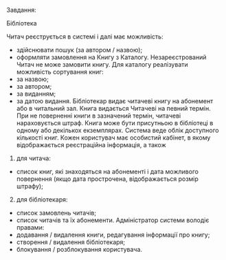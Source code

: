 Завдання:

Бібліотека

Читач реєструється в системі і далі має можливість:
- здійснювати пошук (за автором / назвою);
- оформляти замовлення на Книгу з Каталогу.
Незареєстрований Читач не може замовити книгу.
Для каталогу реалізувати можливість сортування книг:
- за назвою;
- за автором;
- за виданням;
- за датою видання.
Бібліотекар видає читачеві книгу на абонемент або в читальний зал. Книга видається Читачеві на певний термін. При не поверненні книги в зазначений термін, читачеві нараховується штраф.
Книга може бути присутньою в бібліотеці в одному або декількох екземплярах. Система веде облік доступного кількості книг.
Кожен користувач має особистий кабінет, в якому відображається реєстраційна інформація, а також
1) для читача:
- список книг, які знаходяться на абонементі і дата можливого повернення (якщо дата прострочена, відображається розмір штрафу);
2) для бібліотекаря:
- список замовлень читачів;
- список читачів та їх абонементи.
Адміністратор системи володіє правами:
- додавання / видалення книги, редагування інформації про книгу;
- створення / видалення бібліотекаря;
- блокування / розблокування користувача.
